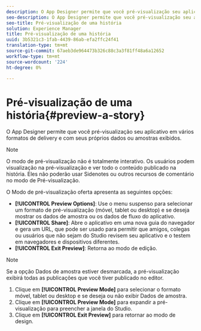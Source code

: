 ```yaml
---
description: O App Designer permite que você pré-visualização seu aplicativo em vários formatos de delivery e com seus próprios dados ou amostras exibidos.
seo-description: O App Designer permite que você pré-visualização seu aplicativo em vários formatos de delivery e com seus próprios dados ou amostras exibidos.
seo-title: Pré-visualização de uma história
solution: Experience Manager
title: Pré-visualização de uma história
uuid: 3b5321c3-1fab-4439-86ab-efa2ffc24f41
translation-type: tm+mt
source-git-commit: 67aeb3de964473b326c88c3a3f81ff48a6a12652
workflow-type: tm+mt
source-wordcount: '224'
ht-degree: 0%

---
```



# Pré-visualização de uma história{#preview-a-story}

O App Designer permite que você pré-visualização seu aplicativo em vários formatos de delivery e com seus próprios dados ou amostras exibidos.

>[!NOTE]
>
>O modo de pré-visualização não é totalmente interativo. Os usuários podem visualização na pré-visualização e ver todo o conteúdo publicado na história. Eles não poderão usar Sidenotes ou outros recursos de comentário no modo de Pré-visualização.

O Modo de pré-visualização oferta apresenta as seguintes opções:

* **[!UICONTROL Preview Options]**: Use o menu suspenso para selecionar um formato de pré-visualização (móvel, tablet ou desktop) e se deseja mostrar os dados de amostra ou os dados de fluxo do aplicativo.
* **[!UICONTROL Share]**: Abre o aplicativo em uma nova guia do navegador e gera um URL, que pode ser usado para permitir que amigos, colegas ou usuários que não sejam do Studio revisem seu aplicativo e o testem em navegadores e dispositivos diferentes.
* **[!UICONTROL Exit Preview]**: Retorna ao modo de edição.

>[!NOTE]
>
>Se a opção Dados de amostra estiver desmarcada, a pré-visualização exibirá todas as publicações que você tiver publicado no editor.

1. Clique em **[!UICONTROL Preview Mode]** para selecionar o formato móvel, tablet ou desktop e se deseja ou não exibir Dados de amostra.
1. Clique em **[!UICONTROL Preview Mode]** para expandir a pré-visualização para preencher a janela do Studio.
1. Clique em **[!UICONTROL Exit Preview]** para retornar ao modo de design.

